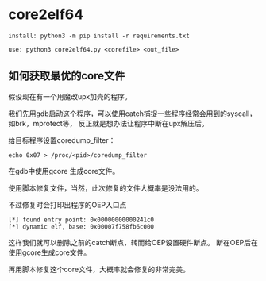 # core2elf64

```
install: python3 -m pip install -r requirements.txt

use: python3 core2elf64.py <corefile> <out_file>
```

## 如何获取最优的core文件

假设现在有一个用魔改upx加壳的程序。

我们先用gdb启动这个程序，可以使用catch捕捉一些程序经常会用到的syscall，如brk，mprotect等，
反正就是想办法让程序中断在upx解压后。

给目标程序设置coredump_filter：

```
echo 0x07 > /proc/<pid>/coredump_filter
```

在gdb中使用gcore 生成core文件。

使用脚本修复文件，当然，此次修复的文件大概率是没法用的。

不过修复时会打印出程序的OEP入口点
```
[*] found entry point: 0x00000000000241c0
[*] dynamic elf, base: 0x00007f758fb6c000
```

这样我们就可以删除之前的catch断点，转而给OEP设置硬件断点。
断在OEP后在使用gcore生成core文件。

再用脚本修复这个core文件，大概率就会修复的非常完美。